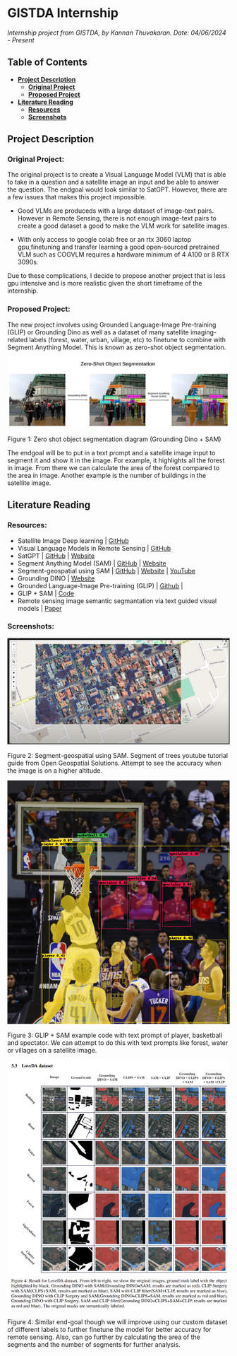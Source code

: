 # GISTDA Internship

*Internship project from GISTDA, by Kannan Thuvakaran. Date: 04/06/2024 - Present*


## Table of Contents

- **[Project Description](#project-description)**
    - **[Original Project](#original-project)**
    - **[Proposed Project](#proposed-project)**
- **[Literature Reading](#literature-reading)**
    - **[Resources](#resources)**
    - **[Screenshots](#screenshots)**

## Project Description

### Original Project:

The original project is to create a Visual Language Model (VLM) that is able to take in a question and a satellite image an input and be able to answer the question. The endgoal would look similar to SatGPT. However, there are a few issues that makes this project impossible. 

- Good VLMs are produceds with a large dataset of image-text pairs. However in Remote Sensing, there is not enough image-text pairs to create a good dataset a good to make the VLM work for satellite images.

-  With only access to google colab free or an rtx 3060 laptop gpu,finetuning and transfer learning a good open-sourced pretrained VLM such as COGVLM requires a hardware minimum of 4 A100 or 8 RTX 3090s.

Due to these complications, I decide to propose another project that is less gpu intensive and is more realistic given the short timeframe of the internship. 

### Proposed Project:

The new project involves using Grounded Language-Image Pre-training (GLIP) or Grounding Dino as well as a dataset of many satellite imaging-related labels (forest, water, urban, village, etc) to finetune to combine with Segment Anything Model. This is known as zero-shot object segmentation.

![alt text](images/image1.png)

Figure 1: Zero shot object segmentation diagram (Grounding Dino + SAM)

The endgoal will be to put in a text prompt and a satellite image input to segment it and show it in the image. For example, it highlights all the forest in image. From there we can calculate the area of the forest compared to the area in image. Another example is the number of buildings in the satellite image.

## Literature Reading

### Resources:
- Satellite Image Deep learning | [GitHub](https://github.com/satellite-image-deep-learning)
- Visual Language Models in Remote Sensing | [GitHub](https://github.com/lzw-lzw/awesome-remote-sensing-vision-language-models.git)
- SatGPT | [GitHub](https://github.com/lalligagger/satgpt.git) | [Website](https://satgpt.net/) 
- Segment Anything Model (SAM) | [GitHub](https://github.com/facebookresearch/segment-anything.git) | [Website](https://segment-anything.com/)
- Segment-geospatial using SAM | [GitHub](https://github.com/opengeos/segment-geospatial.git) | [Website](https://samgeo.gishub.org/examples/text_prompts_batch/) | [YouTube](https://www.youtube.com/watch?v=cSDvuv1zRos&ab_channel=OpenGeospatialSolutions)
- Grounding DINO | [Website](https://huggingface.co/docs/transformers/en/model_doc/grounding-dino)
- Grounded Language-Image Pre-training (GLIP) | [Github](https://github.com/microsoft/GLIP) |
- GLIP + SAM | [Code](https://colab.research.google.com/drive/1kfdizAJiD5_t-M6yFBB6t2vzGrYg8SJc#scrollTo=p2xul283jTt7)
- Remote sensing image semantic segmantation via text guided visual models | [Paper](https://arxiv.org/pdf/2304.10597)

### Screenshots:

![alt text](images/image2.png)

Figure 2: Segment-geospatial using SAM. Segment of trees youtube tutorial guide from Open Geospatial Solutions. Attempt to see the accuracy when the image is on a higher altitude.

![alt text](images/image3.png)

Figure 3: GLIP + SAM example code with text prompt of player, basketball and spectator. We can attempt to do this with text prompts like forest, water or villages on a satellite image.

![alt text](images/image4.png)

Figure 4: Similar end-goal though we will improve using our custom dataset of different labels to further finetune the model for better accuracy for remote sensing. Also, can go further by calculating the area of the segments and the number of segments for further analysis.
